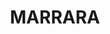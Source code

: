 ---
lastmod: '2025-04-06T06:05:19+00:00'
latitude: -12.404778
layout: suburb
longitude: 130.916098
postcode: 0812
state: NT
title: MARRARA
url: /nt/marrara/
---